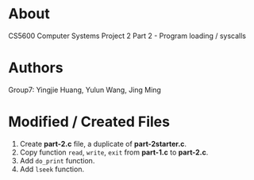 # About
CS5600 Computer Systems Project 2 Part 2 - Program loading / syscalls

# Authors
Group7: Yingjie Huang, Yulun Wang, Jing Ming

# Modified / Created Files
1. Create **part-2.c** file, a duplicate of **part-2starter.c**.
2. Copy function `read`, `write`, `exit` from **part-1.c** to **part-2.c**.
3. Add `do_print` function. 
4. Add `lseek` function.
 

